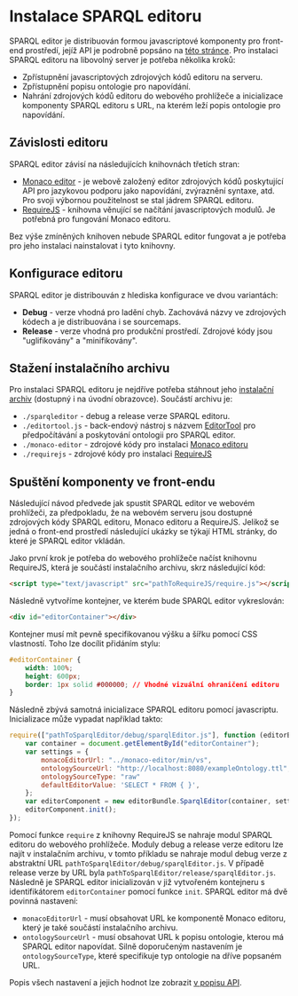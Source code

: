 # Instalace SPARQL editoru
SPARQL editor je distribuován formou javascriptové komponenty pro front-end prostředí, jejíž API je podrobně popsáno na [této stránce](#api). Pro instalaci SPARQL editoru na libovolný server je potřeba několika kroků:
* Zpřístupnění javascriptových zdrojových kódů editoru na serveru.
* Zpřístupnění popisu ontologie pro napovídání.
* Nahrání zdrojových kódů editoru do webového prohlížeče a inicializace komponenty SPARQL editoru s URL, na kterém leží popis ontologie pro napovídání.

## Závislosti editoru
SPARQL editor závisí na následujících knihovnách třetích stran:

*  [Monaco editor](https://microsoft.github.io/monaco-editor) - je webově založený editor zdrojových kódů poskytující API pro jazykovou podporu jako napovídání, zvýraznění syntaxe, atd. Pro svoji výbornou použitelnost se stal jádrem SPARQL editoru. 
* [RequireJS](http://requirejs.org) - knihovna věnující se načítání javascriptových modulů. Je potřebná pro fungování Monaco editoru.  

Bez výše zmíněných knihoven nebude SPARQL editor fungovat a je potřeba pro jeho instalaci nainstalovat i tyto knihovny.

## Konfigurace editoru
SPARQL editor je distribouván z hlediska konfigurace ve dvou variantách:

* **Debug** - verze vhodná pro ladění chyb. Zachovává názvy ve zdrojových kódech a je distribuována i se sourcemaps. 
* **Release** - verze vhodná pro produkční prostředí. Zdrojové kódy jsou "uglifikovány" a "minifikovány". 

## Stažení instalačního archivu
Pro instalaci SPARQL editoru je nejdříve potřeba stáhnout jeho [instalační archiv](sparql-editor.zip) (dostupný i na úvodní obrazovce). Součástí archivu je:
* `./sparqleditor` - debug a release verze SPARQL editoru. 
* `./editortool.js` - back-endový nástroj s názvem [EditorTool](#editortool) pro předpočítávání a poskytování ontologii pro SPARQL editor.
* `./monaco-editor` - zdrojové kódy pro instalaci [Monaco editoru](https://microsoft.github.io/monaco-editor)
* `./requirejs` - zdrojové kódy pro instalaci [RequireJS](http://requirejs.org/)

## Spuštění komponenty ve front-endu
Následující návod předvede jak spustit SPARQL editor ve webovém prohlížeči, za předpokladu, že na webovém serveru jsou dostupné zdrojových kódy SPARQL editoru, Monaco editoru a RequireJS. Jelikož se jedná o front-end prostředí následující ukázky se týkají HTML stránky, do které je SPARQL editor vkládán. 

Jako první krok je potřeba do webového prohlížeče načíst knihovnu RequireJS, která je součástí instalačního archivu, skrz následující kód:
```html
<script type="text/javascript" src="pathToRequireJS/require.js"></script>
```
Následně vytvoříme kontejner, ve kterém bude SPARQL editor vykreslován:
```html
<div id="editorContainer"></div>
```

Kontejner musí mít pevně specifikovanou výšku a šířku pomocí CSS vlastností. Toho lze docílit přidáním stylu:
```css        
#editorContainer {
    width: 100%;
    height: 600px;
    border: 1px solid #000000; // Vhodné vizuální ohraničení editoru
}
```   

Následně zbývá samotná inicializace SPARQL editoru pomocí javascriptu. Inicializace může vypadat například takto: 
```javascript
require(["pathToSparqlEditor/debug/sparqlEditor.js"], function (editorBundle) {
    var container = document.getElementById("editorContainer");
    var settings = {
        monacoEditorUrl: "../monaco-editor/min/vs",
        ontologySourceUrl: "http://localhost:8080/exampleOntology.ttl",
        ontologySourceType: "raw"
        defaultEditorValue: 'SELECT * FROM { }',
    };
    var editorComponent = new editorBundle.SparqlEditor(container, settings);
    editorComponent.init();
});
```

Pomocí funkce `require` z knihovny RequireJS se nahraje modul SPARQL editoru do webového prohlížeče. Moduly debug a release verze editoru lze najít v instalačním archivu, v tomto příkladu se nahraje modul debug verze z abstraktní URL `pathToSparqlEditor/debug/sparqlEditor.js`. V případě release verze by URL byla `pathToSparqlEditor/release/sparqlEditor.js`. Následně je SPARQL editor inicializován v již vytvořeném kontejneru s identifikátorem `editorContainer` pomocí funkce `init`. SPARQL editor má dvě povinná nastavení:
* `monacoEditorUrl` - musí obsahovat URL ke komponentě Monaco editoru, který je také součástí instalačního archivu.
* `ontologySourceUrl` - musí obsahovat URL k popisu ontologie, kterou má SPARQL editor napovídat. Silně doporučeným nastavením je `ontologySourceType`, které specifikuje typ ontologie na dříve popsaném URL.

Popis všech nastavení a jejich hodnot lze zobrazit [v popisu API](#api).